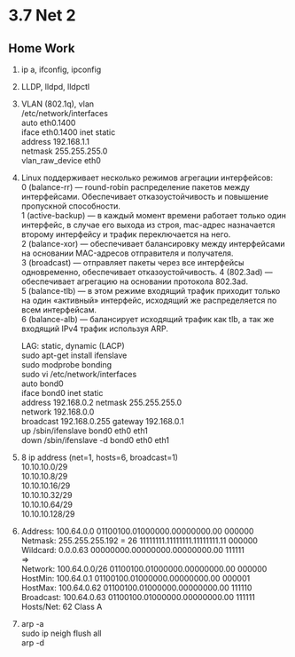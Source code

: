 # 3.7 Net 2
## Home Work
1.  ip a, ifconfig, ipconfig  
   
2.  LLDP, lldpd, lldpctl  
   
3.  VLAN (802.1q), vlan  
    /etc/network/interfaces  
    auto eth0.1400  
    iface eth0.1400 inet static  
    address 192.168.1.1  
    netmask 255.255.255.0  
    vlan_raw_device eth0  

4.  Linux поддерживает несколько режимов агрегации интерфейсов:  
    0 (balance-rr) — round-robin распределение пакетов между интерфейсами. Обеспечивает отказоустойчивость и повышение пропускной способности.  
    1 (active-backup) — в каждый момент времени работает только один интерфейс, в случае его выхода из строя, mac-адрес назначается второму интерфейсу и трафик переключается на него.  
    2 (balance-xor) — обеспечивает балансировку между интерфейсами на основании MAC-адресов отправителя и получателя.  
    3 (broadcast) — отправляет пакеты через все интерфейсы одновременно, обеспечивает отказоустойчивость.
    4 (802.3ad) — обеспечивает агрегацию на основании протокола 802.3ad.  
    5 (balance-tlb) — в этом режиме входящий трафик приходит только на один «активный» интерфейс, исходящий же распределяется по всем интерфейсам.  
    6 (balance-alb) — балансирует исходящий трафик как tlb, а так же входящий IPv4 трафик используя ARP.  

    LAG: static, dynamic (LACP)  
    sudo apt-get install ifenslave  
    sudo modprobe bonding  
    sudo vi /etc/network/interfaces    
    auto bond0  
    iface bond0 inet static    
        address 192.168.0.2
        netmask 255.255.255.0  
        network 192.168.0.0  
        broadcast 192.168.0.255 
        gateway 192.168.0.1  
        up /sbin/ifenslave bond0 eth0 eth1  
        down /sbin/ifenslave -d bond0 eth0 eth1 

5.  8 ip address (net=1, hosts=6, broadcast=1)    
    10.10.10.0/29  
    10.10.10.8/29    
    10.10.10.16/29    
    10.10.10.32/29    
    10.10.10.64/29    
    10.10.10.128/29    

6.  Address:   100.64.0.0           01100100.01000000.00000000.00 000000  
    Netmask:   255.255.255.192 = 26 11111111.11111111.11111111.11 000000  
    Wildcard:  0.0.0.63             00000000.00000000.00000000.00 111111  
    =>  
    Network:   100.64.0.0/26        01100100.01000000.00000000.00 000000  
    HostMin:   100.64.0.1           01100100.01000000.00000000.00 000001  
    HostMax:   100.64.0.62          01100100.01000000.00000000.00 111110  
    Broadcast: 100.64.0.63          01100100.01000000.00000000.00 111111  
    Hosts/Net: 62                    Class A  

7.  arp -a  
    sudo ip neigh flush all  
    arp -d


    